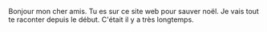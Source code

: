 Bonjour mon cher amis. Tu es sur ce site web pour sauver noël. Je vais tout te raconter depuis le début.
C'était il y a très longtemps.

